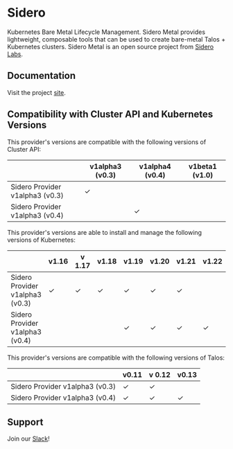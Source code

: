 # Sidero

Kubernetes Bare Metal Lifecycle Management.
Sidero Metal provides lightweight, composable tools that can be used to create bare-metal Talos + Kubernetes clusters.
 Sidero Metal is an open source project from [Sidero Labs](https://www.SideroLabs.com).

## Documentation

Visit the project [site](https://www.sidero.dev).

## Compatibility with Cluster API and Kubernetes Versions

This provider's versions are compatible with the following versions of Cluster API:

|                              | v1alpha3 (v0.3) | v1alpha4 (v0.4) | v1beta1 (v1.0) |
| ---------------------------- | --------------- | --------------- | -------------- |
| Sidero Provider v1alpha3 (v0.3) | ✓               |                 |                |
| Sidero Provider v1alpha3 (v0.4) |                 | ✓               |                |

This provider's versions are able to install and manage the following versions of Kubernetes:

|                              | v1.16 | v 1.17 | v1.18 | v1.19 | v1.20 | v1.21 | v1.22 |
| ---------------------------- | ----- | ------ | ----- | ----- | ----- | ----- | ----- |
| Sidero Provider v1alpha3 (v0.3) | ✓     | ✓      | ✓     | ✓     | ✓     | ✓     |       |
| Sidero Provider v1alpha3 (v0.4) |       |        |       | ✓     | ✓     | ✓     | ✓     |

This provider's versions are compatible with the following versions of Talos:

|                              | v0.11 | v 0.12 | v0.13 |
| ---------------------------- | ----- | ------ | ----- |
| Sidero Provider v1alpha3 (v0.3) | ✓     | ✓      |       |
| Sidero Provider v1alpha3 (v0.4) | ✓     | ✓      | ✓     |

## Support

Join our [Slack](https://slack.dev.talos-systems.io)!
